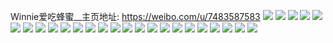 Winnie爱吃蜂蜜__主页地址: https://weibo.com/u/7483587583 
![](https://wx4.sinaimg.cn/mw2000/008asmZxly1h91ghed05ej30u014045q.jpg) 
![](https://wx4.sinaimg.cn/mw2000/008asmZxly1h91ghf96mgj30h844atsg.jpg) 
![](https://wx4.sinaimg.cn/mw2000/008asmZxly1h91ghgv6t1j30oc7psu0x.jpg) 
![](https://wx4.sinaimg.cn/mw2000/008asmZxly1h91ghhhkrsj30zk0t0jxb.jpg) 
![](https://wx4.sinaimg.cn/mw2000/008asmZxly1h91ghi2ey8j30u0142tbu.jpg) 
![](https://wx4.sinaimg.cn/mw2000/008asmZxly1h91ghjrjpfj30u0140woh.jpg) 
![](https://wx4.sinaimg.cn/mw2000/008asmZxly1h8s4vv7t55j30u0140wql.jpg) 
![](https://wx4.sinaimg.cn/mw2000/008asmZxgy1h3it9e64r7j32z129aqv6.jpg) 
![](https://wx4.sinaimg.cn/mw2000/008asmZxgy1h3it9ciejrj32tf281kjm.jpg) 
![](https://wx4.sinaimg.cn/mw2000/008asmZxly1h3elcbhgvfj30u0710npd.jpg) 
![](https://wx4.sinaimg.cn/mw2000/008asmZxly1h3elc89guyj30u03bmwzp.jpg) 
![](https://wx4.sinaimg.cn/mw2000/008asmZxly1h3elca8zqlj30u07ps7wi.jpg) 
![](https://wx4.sinaimg.cn/mw2000/008asmZxly1h3eld6ivqrj30u00xujxz.jpg) 
![](https://wx4.sinaimg.cn/mw2000/008asmZxly1h3elk3l8gpj30u01400yf.jpg) 
![](https://wx4.sinaimg.cn/mw2000/008asmZxly1h3ellbqsfkj30n014taen.jpg) 
![](https://wx4.sinaimg.cn/mw2000/008asmZxly1h3ellb9mcfj30n01dsjz2.jpg) 
![](https://wx4.sinaimg.cn/mw2000/008asmZxly1h3elle6t6oj30n01ds45b.jpg) 
![](https://wx4.sinaimg.cn/mw2000/008asmZxly1h1mw458jhej32a31m0e81.jpg) 
![](https://wx4.sinaimg.cn/mw2000/008asmZxly1h1mw38tdwpj31sc2ds4qq.jpg) 
![](https://wx4.sinaimg.cn/mw2000/008asmZxly1h1mw3gm453j32c03401ky.jpg) 
![](https://wx4.sinaimg.cn/mw2000/008asmZxly1h1mw3kl3zrj31sc2dsb2a.jpg) 
![](https://wx4.sinaimg.cn/mw2000/008asmZxly1h1mw3hx7ttj32c0340qv5.jpg) 
![](https://wx4.sinaimg.cn/mw2000/008asmZxly1h1mw3nr815j31sc2dse82.jpg) 
![](https://wx4.sinaimg.cn/mw2000/008asmZxly1h1mw3b3ok5j32c0340qv6.jpg) 
![](https://wx4.sinaimg.cn/mw2000/008asmZxly1h1mw3cnb2uj31ph25mx6p.jpg) 
